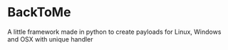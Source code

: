 # BackToMe
A little framework made in python to create payloads for Linux, Windows and OSX with unique handler
